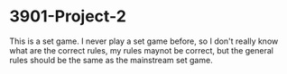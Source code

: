 # 3901-Project-2

This is a set game. I never play a set game before, so I don't really know what are the correct rules, my rules maynot be correct, but the general rules should be the same as the mainstream set game.
